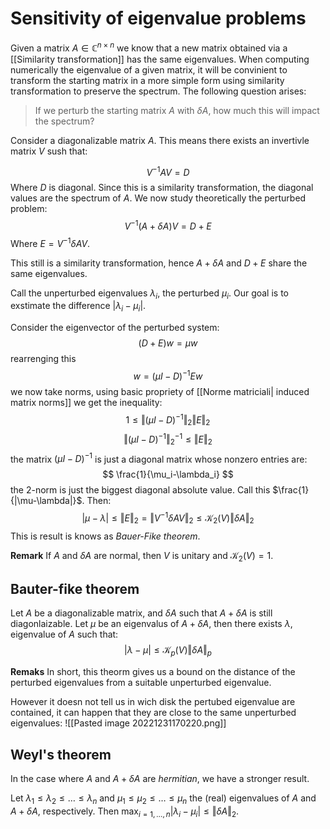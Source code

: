 # Sensitivity of eigenvalue problems

Given a matrix $A \in \mathbb{C}^{n\times n}$ we know that a new matrix obtained via a [[Similarity transformation]] has the same eigenvalues. When computing numerically the eigenvalue of a given matrix, it will be convinient to transform the starting matrix in a more simple form using similarity transformation to preserve the spectrum. 
The following question arises:

> If we perturb the starting matrix $A$ with $\delta A$, how much this will impact the spectrum?

Consider a diagonalizable matrix $A$. This means there exists an invertivle matrix $V$ sush that:

$$
V^{-1}AV = D
$$
Where $D$ is diagonal. Since this is a similarity transformation, the diagonal values are the spectrum of $A$.
We now study theoretically the perturbed problem:
$$
V^{-1} (A+\delta A)V = D + E
$$
Where $E = V^{-1}\delta A V$. 

This still is a similarity transformation, hence $A+\delta A$ and $D+E$ share the same eigenvalues.

Call the unperturbed eigenvalues $\lambda_i$, the perturbed $\mu_i$. Our goal is to exstimate the difference $|\lambda_i-\mu_i|$.

Consider the eigenvector of the perturbed system:
$$
(D+E)w = \mu w
$$
rearrenging this 
$$
w = (\mu I - D)^{-1}Ew
$$
we now take norms, using basic propriety of [[Norme matriciali| induced matrix norms]] we get the inequality:
$$
1 \leq\Vert (\mu I - D)^{-1}\Vert_2 \Vert E \Vert_2
$$
$$
\Vert (\mu I - D)^{-1} \Vert_2^{-1} \leq \Vert E \Vert_2
$$
the matrix $(\mu I - D)^{-1}$ is just a diagonal matrix whose nonzero entries are:
$$
\frac{1}{\mu_i-\lambda_i}
$$
the 2-norm is just the biggest diagonal absolute value. Call this $\frac{1}{|\mu-\lambda|}$. Then:
$$
|\mu- \lambda| \leq \Vert E \Vert_2 = \Vert V^{-1}\delta A V \Vert_2 \leq \mathcal{K}_2(V) \Vert \delta A \Vert_2
$$
This is result is knows as _Bauer-Fike theorem_.

**Remark** If $A$ and $\delta A$ are normal, then $V$ is unitary and $\mathcal{K}_2(V)=1$.

## Bauter-fike theorem
Let $A$ be a diagonalizable matrix, and $\delta A$ such that $A+\delta A$ is still diagonlaizable. 
Let $\mu$ be an eigenvalus of $A+\delta A$, then there exists $\lambda$, eigenvalue of $A$ such that:
$$
|\lambda - \mu| \leq \mathcal{K}_p(V) \Vert \delta A \Vert_p
$$


**Remaks** In short, this theorm gives us a bound on the distance of the perturbed eigenvalues from a suitable unperturbed eigenvalue. 

However it doesn not tell us in wich disk the pertubed eigenvalue are contained, it can happen that they are close to the same unperturbed eigenvalues:
![[Pasted image 20221231170220.png]]

## Weyl's theorem

In the case where $A$ and $A+\delta A$ are _hermitian_, we have a stronger result.

Let $\lambda_1 \leq \lambda_2 \leq \dots \leq \lambda_n$ and $\mu_1 \leq \mu_2 \leq \dots \leq \mu_n$ the (real) eigenvalues of $A$ and $A + \delta A$, respectively. Then $\max_{i=1,\dots,n} |\lambda_i-\mu_i| \leq \Vert \delta A \Vert_2$.


